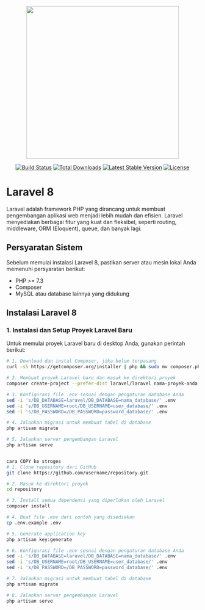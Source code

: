 <p align="center"><a href="https://laravel.com" target="_blank"><img src="https://raw.githubusercontent.com/laravel/art/master/logo-lockup/5%20SVG/2%20CMYK/1%20Full%20Color/laravel-logolockup-cmyk-red.svg" width="400"></a></p>

<p align="center">
<a href="https://travis-ci.org/laravel/framework"><img src="https://travis-ci.org/laravel/framework.svg" alt="Build Status"></a>
<a href="https://packagist.org/packages/laravel/framework"><img src="https://img.shields.io/packagist/dt/laravel/framework" alt="Total Downloads"></a>
<a href="https://packagist.org/packages/laravel/framework"><img src="https://img.shields.io/packagist/v/laravel/framework" alt="Latest Stable Version"></a>
<a href="https://packagist.org/packages/laravel/framework"><img src="https://img.shields.io/packagist/l/laravel/framework" alt="License"></a>
</p>

# Laravel 8

Laravel adalah framework PHP yang dirancang untuk membuat pengembangan aplikasi web menjadi lebih mudah dan efisien. Laravel menyediakan berbagai fitur yang kuat dan fleksibel, seperti routing, middleware, ORM (Eloquent), queue, dan banyak lagi.

## Persyaratan Sistem

Sebelum memulai instalasi Laravel 8, pastikan server atau mesin lokal Anda memenuhi persyaratan berikut:

- PHP >= 7.3
- Composer
- MySQL atau database lainnya yang didukung

## Instalasi Laravel 8

### 1. Instalasi dan Setup Proyek Laravel Baru

Untuk memulai proyek Laravel baru di desktop Anda, gunakan perintah berikut:

```bash
# 1. Download dan instal Composer, jika belum terpasang
curl -sS https://getcomposer.org/installer | php && sudo mv composer.phar /usr/local/bin/composer

# 2. Membuat proyek Laravel baru dan masuk ke direktori proyek
composer create-project --prefer-dist laravel/laravel nama-proyek-anda && cd nama-proyek-anda

# 3. Konfigurasi file .env sesuai dengan pengaturan database Anda
sed -i 's/DB_DATABASE=laravel/DB_DATABASE=nama_database/' .env
sed -i 's/DB_USERNAME=root/DB_USERNAME=user_database/' .env
sed -i 's/DB_PASSWORD=/DB_PASSWORD=password_database/' .env

# 4. Jalankan migrasi untuk membuat tabel di database
php artisan migrate

# 5. Jalankan server pengembangan Laravel
php artisan serve


cara COPY ke stroges
# 1. Clone repository dari GitHub
git clone https://github.com/username/repository.git

# 2. Masuk ke direktori proyek
cd repository

# 3. Install semua dependensi yang diperlukan oleh Laravel
composer install

# 4. Buat file .env dari contoh yang disediakan
cp .env.example .env

# 5. Generate application key
php artisan key:generate

# 6. Konfigurasi file .env sesuai dengan pengaturan database Anda
sed -i 's/DB_DATABASE=laravel/DB_DATABASE=nama_database/' .env
sed -i 's/DB_USERNAME=root/DB_USERNAME=user_database/' .env
sed -i 's/DB_PASSWORD=/DB_PASSWORD=password_database/' .env

# 7. Jalankan migrasi untuk membuat tabel di database
php artisan migrate

# 8. Jalankan server pengembangan Laravel
php artisan serve

